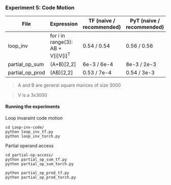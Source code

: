 ### Experiment 5: Code Motion


|File | Expression    | TF (naive / recommended)  | PyT (naive / recommended)|
|-----|---------------|---------------------------|--------------|
|loop_inv| for i in range(3): AB + V[i]V[i]<sup>T</sup>  |0.54 / 0.54 |0.56 / 0.56|
|partial_op_sum|(A+B)[2,2] | 6e-3 / 6e-4| 8e-3 / 2e-3| 
|partial_op_prod|(AB)[2,2] | 0.53 / 7e-4| 0.54 / 3e-3|  

> A and B are general square marices of size 3000

> V is a 3x3000

#### Running the experiments

Loop invaraint code motion
```
cd Loop-inv-code/
python loop_inv_tf.py
python loop_inv_torch.py
```

Partial operand access
```
cd partial-op-access/
python partial_op_sum_tf.py
python partial_op_sum_torch.py

python partial_op_prod_tf.py
python partial_op_prod_torch.py
```
